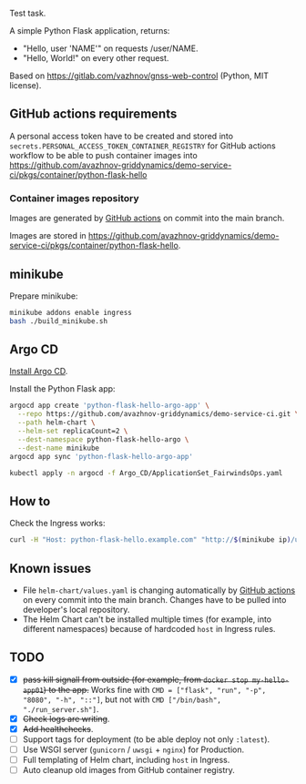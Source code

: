 Test task.

A simple Python Flask application, returns:
* "Hello, user 'NAME'" on requests /user/NAME.
* "Hello, World!" on every other request.

Based on https://gitlab.com/vazhnov/gnss-web-control (Python, MIT license).

## GitHub actions requirements

A personal access token have to be created and stored into `secrets.PERSONAL_ACCESS_TOKEN_CONTAINER_REGISTRY` for GitHub actions workflow to be able to push container images into https://github.com/avazhnov-griddynamics/demo-service-ci/pkgs/container/python-flask-hello

### Container images repository

Images are generated by [GitHub actions](https://github.com/avazhnov-griddynamics/demo-service-ci/actions/workflows/tagging-docker-build-main.yaml) on commit into the main branch.

Images are stored in https://github.com/avazhnov-griddynamics/demo-service-ci/pkgs/container/python-flask-hello.

## minikube

Prepare minikube:

```sh
minikube addons enable ingress
bash ./build_minikube.sh
```

## Argo CD

[Install Argo CD](https://argo-cd.readthedocs.io/en/stable/getting_started/).

Install the Python Flask app:

```sh
argocd app create 'python-flask-hello-argo-app' \
  --repo https://github.com/avazhnov-griddynamics/demo-service-ci.git \
  --path helm-chart \
  --helm-set replicaCount=2 \
  --dest-namespace python-flask-hello-argo \
  --dest-name minikube
argocd app sync 'python-flask-hello-argo-app'
```

```sh
kubectl apply -n argocd -f Argo_CD/ApplicationSet_FairwindsOps.yaml
```

## How to

Check the Ingress works:

```sh
curl -H "Host: python-flask-hello.example.com" "http://$(minikube ip)/user/123"
```

## Known issues

* File `helm-chart/values.yaml` is changing automatically by [GitHub actions](https://github.com/avazhnov-griddynamics/demo-service-ci/actions/workflows/tagging-docker-build-main.yaml) on every commit into the main branch. Changes have to be pulled into developer's local repository.
* The Helm Chart can't be installed multiple times (for example, into different namespaces) because of hardcoded `host` in Ingress rules.

## TODO

* [x] <del>pass kill signall from outside (for example, from `docker stop my-hello-app01`) to the app.</del>
  Works fine with `CMD = ["flask", "run", "-p", "8080", "-h", "::"]`, but not with `CMD ["/bin/bash", "./run_server.sh"]`.
* [x] <del>Check logs are writing</del>.
* [x] <del>Add healthchecks</del>.
* [ ] Support tags for deployment (to be able deploy not only `:latest`).
* [ ] Use WSGI server (`gunicorn` / `uwsgi` + `nginx`) for Production.
* [ ] Full templating of Helm chart, including `host` in Ingress.
* [ ] Auto cleanup old images from GitHub container registry.
